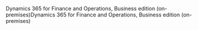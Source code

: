 <span data-ttu-id="a0c1f-101">Dynamics 365 for Finance and Operations, Business edition (on-premises)</span><span class="sxs-lookup"><span data-stu-id="a0c1f-101">Dynamics 365 for Finance and Operations, Business edition (on-premises)</span></span>
